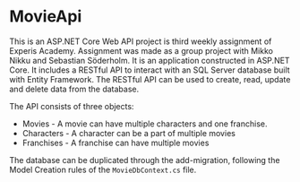 # MovieApi

This is an ASP.NET Core Web API project is third weekly assignment of Experis Academy. Assignment was made as a group project with Mikko Nikku and Sebastian Söderholm. It is an application constructed in ASP.NET Core. It includes a RESTful API to interact with an SQL Server database built with Entity Framework. The RESTful API can be used to create, read, update and delete data from the database. 

The API consists of three objects:
- Movies - A movie can have multiple characters and one franchise.
- Characters - A character can be a part of multiple movies
- Franchises - A franchise can have multiple movies

The database can be duplicated through the add-migration, following the Model Creation rules of the `MovieDbContext.cs` file.
